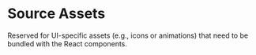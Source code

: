 # Source Assets

Reserved for UI-specific assets (e.g., icons or animations) that need to be bundled with the React components.
